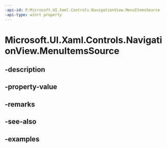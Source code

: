 ```yaml
---
-api-id: P:Microsoft.UI.Xaml.Controls.NavigationView.MenuItemsSource
-api-type: winrt property
---
```


<!-- Property syntax.
public object MenuItemsSource { get;  set; }
-->

# Microsoft.UI.Xaml.Controls.NavigationView.MenuItemsSource

## -description

## -property-value

## -remarks

## -see-also

## -examples

